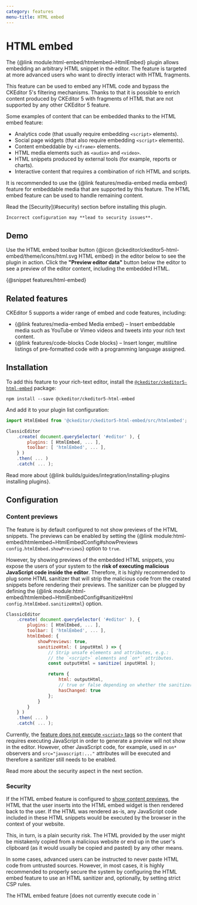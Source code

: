 ```yaml
---
category: features
menu-title: HTML embed
---
```


# HTML embed

The {@link module:html-embed/htmlembed~HtmlEmbed} plugin allows embedding an arbitrary HTML snippet in the editor. The feature is targeted at more advanced users who want to directly interact with HTML fragments.

This feature can be used to embed any HTML code and bypass the CKEditor 5's filtering mechanisms. Thanks to that it is possible to enrich content produced by CKEditor 5 with fragments of HTML that are not supported by any other CKEditor 5 feature.

Some examples of content that can be embedded thanks to the HTML embed feature:

* Analytics code (that usually require embedding `<script>` elements).
* Social page widgets (that also require embedding `<script>` elements).
* Content embeddable by `<iframe>` elements.
* HTML media elements such as `<audio>` and `<video>`.
* HTML snippets produced by external tools (for example, reports or charts).
* Interactive content that requires a combination of rich HTML and scripts.

It is recommended to use the {@link features/media-embed media embed} feature for embeddable media that are supported by this feature. The HTML embed feature can be used to handle remaining content.

<info-box warning>
	Read the [Security](#security) section before installing this plugin.

	Incorrect configuration may **lead to security issues**.
</info-box>

## Demo

Use the HTML embed toolbar button {@icon @ckeditor/ckeditor5-html-embed/theme/icons/html.svg HTML embed} in the editor below to see the plugin in action. Click the **"Preview editor data"** button below the editor to see a preview of the editor content, including the embedded HTML.

{@snippet features/html-embed}

## Related features

CKEditor 5 supports a wider range of embed and code features, including:

* {@link features/media-embed Media embed} &ndash; Insert embeddable media such as YouTube or Vimeo videos and tweets into your rich text content.
* {@link features/code-blocks Code blocks} &ndash; Insert longer, multiline listings of pre-formatted code with a programming language assigned.

## Installation

To add this feature to your rich-text editor, install the [`@ckeditor/ckeditor5-html-embed`](https://www.npmjs.com/package/@ckeditor/ckeditor5-html-embed) package:

```plaintext
npm install --save @ckeditor/ckeditor5-html-embed
```

And add it to your plugin list configuration:

```js
import HtmlEmbed from '@ckeditor/ckeditor5-html-embed/src/htmlembed';

ClassicEditor
	.create( document.querySelector( '#editor' ), {
		plugins: [ HtmlEmbed, ... ],
		toolbar: [ 'htmlEmbed', ... ],
	} )
	.then( ... )
	.catch( ... );
```

<info-box info>
	Read more about {@link builds/guides/integration/installing-plugins installing plugins}.
</info-box>

## Configuration

### Content previews

The feature is by default configured to not show previews of the HTML snippets. The previews can be enabled by setting the {@link module:html-embed/htmlembed~HtmlEmbedConfig#showPreviews `config.htmlEmbed.showPreviews`} option to `true`.

However, by showing previews of the embedded HTML snippets, you expose the users of your system to the **risk of executing malicious JavaScript code inside the editor**. Therefore, it is highly recommended to plug some HTML sanitizer that will strip the malicious code from the created snippets before rendering their previews. The sanitizer can be plugged by defining the {@link module:html-embed/htmlembed~HtmlEmbedConfig#sanitizeHtml `config.htmlEmbed.sanitizeHtml`} option.

```js
ClassicEditor
	.create( document.querySelector( '#editor' ), {
		plugins: [ HtmlEmbed, ... ],
		toolbar: [ 'htmlEmbed', ... ],
		htmlEmbed: {
			showPreviews: true,
			sanitizeHtml: ( inputHtml ) => {
				// Strip unsafe elements and attributes, e.g.:
				// the `<script>` elements and `on*` attributes.
				const outputHtml = sanitize( inputHtml );

				return {
					html: outputHtml,
					// true or false depending on whether the sanitizer stripped anything.
					hasChanged: true
				};
			}
		}
	} )
	.then( ... )
	.catch( ... );
```

Currently, the [feature does not execute `<script>` tags](https://github.com/ckeditor/ckeditor5/issues/8326) so the content that requires executing JavaScript in order to generate a preview will not show in the editor. However, other JavaScript code, for example, used in `on*` observers and `src="javascript:..."` attributes will be executed and therefore a sanitizer still needs to be enabled.

Read more about the security aspect in the next section.

### Security

If the HTML embed feature is configured to [show content previews](#content-previews), the HTML that the user inserts into the HTML embed widget is then rendered back to the user. If the HTML was rendered as-is, any JavaScript code included in these HTML snippets would be executed by the browser in the context of your website.

This, in turn, is a plain security risk. The HTML provided by the user might be mistakenly copied from a malicious website or end up in the user's clipboard (as it would usually be copied and pasted) by any other means.

In some cases, advanced users can be instructed to never paste HTML code from untrusted sources. However, in most cases, it is highly recommended to properly secure the system by configuring the HTML embed feature to use an HTML sanitizer and, optionally, by setting strict CSP rules.

<info-box>
	The HTML embed feature [does not currently execute code in `<script>` tags](https://github.com/ckeditor/ckeditor5/issues/8326). However, it will execute code in the `on*` and `src="javascript:..."` attributes.

	The tricky part is that some HTML snippets require JavaScript to be executed to render any meaningful previews (for example, Facebook embeds). Some, in turn, do not make sense to be executed (analytics code).

	Therefore, when configuring the sanitizer and CSP rules, you can take these situations into consideration and for instance, allow `<script>` tags pointing only to certain domains (e.g. a trusted external page that requires JavaScript).
</info-box>

#### Sanitizer

The {@link module:html-embed/htmlembed~HtmlEmbedConfig#sanitizeHtml `config.htmlEmbed.sanitizeHtml`} option allows plugging an external sanitizer.

Some popular JavaScript libraries that can be used include [`sanitize-html`](https://www.npmjs.com/package/sanitize-html) and [`DOMPurify`](https://www.npmjs.com/package/dompurify).

The default settings of these libraries usually strip all potentially malicious content including `<iframe>`, `<video>`, etc. elements and JavaScript code coming from trusted sources so you may need to adjust their settings to match your needs.

#### CSP

In addition to using a sanitizer, you can use the built-in browser mechanism called [Content Security Policy](https://developer.mozilla.org/en-US/docs/Web/HTTP/CSP). By using CSP you can let the browser know the allowed sources and means to execute JavaScript code and include other resources such as stylesheets, images and fonts.

## Common API

The {@link module:html-embed/htmlembed~HtmlEmbed} plugin registers:
* The UI button component (`'htmlEmbed'`).
* The `'htmlEmbed'` command implemented by {@link module:html-embed/htmlembedcommand~HtmlEmbedCommand}.

The command can be executed using the {@link module:core/editor/editor~Editor#execute `editor.execute()`} method:

```js
editor.execute( 'htmlEmbed' ); // Insert an empty embed.
editor.execute( 'htmlEmbed', '<b>Initial content</b>.' ); // Insert an embed with some initial content.
editor.execute( 'htmlEmbed', '<b>New content.</b>' ); // Update the content of an existing embed.
```

<info-box>
	We recommend using the official {@link framework/guides/development-tools#ckeditor-5-inspector CKEditor 5 inspector} for development and debugging. It will give you tons of useful information about the state of the editor such as internal data structures, selection, commands, and many more.
</info-box>

## Contribute

The source code of the feature is available on GitHub in https://github.com/ckeditor/ckeditor5/tree/master/packages/ckeditor5-html-embed.
